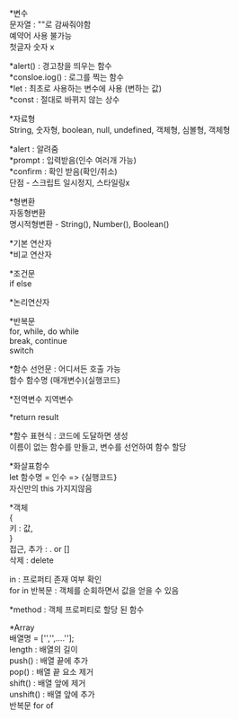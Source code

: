 \*변수  
문자열 : ""로 감싸줘야함  
예약어 사용 불가능  
첫글자 숫자 x

\*alert() : 경고창을 띄우는 함수  
\*consloe.iog() : 로그를 찍는 함수  
\*let : 최초로 사용하는 변수에 사용 (변하는 값)  
\*const : 절대로 바뀌지 않는 상수

\*자료형  
String, 숫자형, boolean, null, undefined, 객체형, 심볼형, 객체형

\*alert : 알려줌  
\*prompt : 입력받음(인수 여러개 가능)  
\*confirm : 확인 받음(확인/취소)  
단점 - 스크립트 일시정지, 스타일링x

\*형변환  
자동형변환  
명시적형변환 - String(), Number(), Boolean()

\*기본 연산자  
\*비교 연산자

\*조건문  
if else

\*논리연산자

\*반복문  
for, while, do while  
break, continue  
switch

\*함수 선언문 : 어디서든 호출 가능  
함수 함수명 (매개변수){실행코드}

\*전역변수 지역변수

\*return result

\*함수 표현식 : 코드에 도달하면 생성  
이름이 없는 함수를 만들고, 변수를 선언하여 함수 할당

\*화살표함수  
let 함수명 = 인수 => {실행코드}  
자신만의 this 가지지않음

\*객체  
{  
키 : 값,  
}  
접근, 추가 : . or []  
삭제 : delete

in : 프로퍼티 존재 여부 확인  
for in 반복문 : 객체를 순회하면서 값을 얻을 수 있음

\*method : 객체 프로퍼티로 할당 된 함수

\*Array  
배열명 = ['','',....''];  
length : 배열의 길이  
push() : 배열 끝에 추가  
pop() : 배열 끝 요소 제거  
shift() : 배열 앞에 제거  
unshift() : 배열 앞에 추가  
반복문 for of
